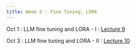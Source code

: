 ```yaml
---
title: Week 5 - Fine Tuning, LORA
---
```


Oct 1
: LLM fine tuning and LORA - I
    : [Lecture 9](../assets/lectures/lecture9/L09-FineTuning.pdf)

Oct 3
: LLM fine tuning and LORA - II
    : [Lecture 10](../assets/lectures/lecture9/L09-FineTuning.pdf)


